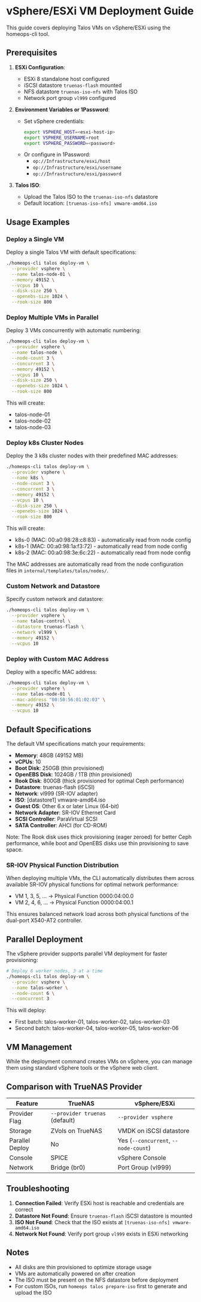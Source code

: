 # vSphere/ESXi VM Deployment Guide

This guide covers deploying Talos VMs on vSphere/ESXi using the homeops-cli tool.

## Prerequisites

1. **ESXi Configuration**:
   - ESXi 8 standalone host configured
   - iSCSI datastore `truenas-flash` mounted
   - NFS datastore `truenas-iso-nfs` with Talos ISO
   - Network port group `vl999` configured

2. **Environment Variables or 1Password**:
   - Set vSphere credentials:
     ```bash
     export VSPHERE_HOST=<esxi-host-ip>
     export VSPHERE_USERNAME=root
     export VSPHERE_PASSWORD=<password>
     ```
   - Or configure in 1Password:
     - `op://Infrastructure/esxi/host`
     - `op://Infrastructure/esxi/username`
     - `op://Infrastructure/esxi/password`

3. **Talos ISO**:
   - Upload the Talos ISO to the `truenas-iso-nfs` datastore
   - Default location: `[truenas-iso-nfs] vmware-amd64.iso`

## Usage Examples

### Deploy a Single VM

Deploy a single Talos VM with default specifications:

```bash
./homeops-cli talos deploy-vm \
  --provider vsphere \
  --name talos-node-01 \
  --memory 49152 \
  --vcpus 10 \
  --disk-size 250 \
  --openebs-size 1024 \
  --rook-size 800
```

### Deploy Multiple VMs in Parallel

Deploy 3 VMs concurrently with automatic numbering:

```bash
./homeops-cli talos deploy-vm \
  --provider vsphere \
  --name talos-node \
  --node-count 3 \
  --concurrent 3 \
  --memory 49152 \
  --vcpus 10 \
  --disk-size 250 \
  --openebs-size 1024 \
  --rook-size 800
```

This will create:
- talos-node-01
- talos-node-02
- talos-node-03

### Deploy k8s Cluster Nodes

Deploy the 3 k8s cluster nodes with their predefined MAC addresses:

```bash
./homeops-cli talos deploy-vm \
  --provider vsphere \
  --name k8s \
  --node-count 3 \
  --concurrent 3 \
  --memory 49152 \
  --vcpus 10 \
  --disk-size 250 \
  --openebs-size 1024 \
  --rook-size 800
```

This will create:
- k8s-0 (MAC: 00:a0:98:28:c8:83) - automatically read from node config
- k8s-1 (MAC: 00:a0:98:1a:f3:72) - automatically read from node config
- k8s-2 (MAC: 00:a0:98:3e:6c:22) - automatically read from node config

The MAC addresses are automatically read from the node configuration files in `internal/templates/talos/nodes/`.

### Custom Network and Datastore

Specify custom network and datastore:

```bash
./homeops-cli talos deploy-vm \
  --provider vsphere \
  --name talos-control \
  --datastore truenas-flash \
  --network vl999 \
  --memory 49152 \
  --vcpus 10
```

### Deploy with Custom MAC Address

Deploy with a specific MAC address:

```bash
./homeops-cli talos deploy-vm \
  --provider vsphere \
  --name talos-node-01 \
  --mac-address "00:50:56:01:02:03" \
  --memory 49152 \
  --vcpus 10
```

## Default Specifications

The default VM specifications match your requirements:
- **Memory**: 48GB (49152 MB)
- **vCPUs**: 10
- **Boot Disk**: 250GB (thin provisioned)
- **OpenEBS Disk**: 1024GB / 1TB (thin provisioned)
- **Rook Disk**: 800GB (thick provisioned for optimal Ceph performance)
- **Datastore**: truenas-flash (iSCSI)
- **Network**: vl999 (SR-IOV adapter)
- **ISO**: [datastore1] vmware-amd64.iso
- **Guest OS**: Other 6.x or later Linux (64-bit)
- **Network Adapter**: SR-IOV Ethernet Card
- **SCSI Controller**: ParaVirtual SCSI
- **SATA Controller**: AHCI (for CD-ROM)

Note: The Rook disk uses thick provisioning (eager zeroed) for better Ceph performance, while boot and OpenEBS disks use thin provisioning to save space.

### SR-IOV Physical Function Distribution

When deploying multiple VMs, the CLI automatically distributes them across available SR-IOV physical functions for optimal network performance:
- VM 1, 3, 5, ... → Physical Function 0000:04:00.0
- VM 2, 4, 6, ... → Physical Function 0000:04:00.1

This ensures balanced network load across both physical functions of the dual-port X540-AT2 controller.

## Parallel Deployment

The vSphere provider supports parallel VM deployment for faster provisioning:

```bash
# Deploy 6 worker nodes, 3 at a time
./homeops-cli talos deploy-vm \
  --provider vsphere \
  --name talos-worker \
  --node-count 6 \
  --concurrent 3
```

This will deploy:
- First batch: talos-worker-01, talos-worker-02, talos-worker-03
- Second batch: talos-worker-04, talos-worker-05, talos-worker-06

## VM Management

While the deployment command creates VMs on vSphere, you can manage them using standard vSphere tools or the vSphere web client.

## Comparison with TrueNAS Provider

| Feature | TrueNAS | vSphere/ESXi |
|---------|---------|--------------|
| Provider Flag | `--provider truenas` (default) | `--provider vsphere` |
| Storage | ZVols on TrueNAS | VMDK on iSCSI datastore |
| Parallel Deploy | No | Yes (`--concurrent`, `--node-count`) |
| Console | SPICE | vSphere Console |
| Network | Bridge (br0) | Port Group (vl999) |

## Troubleshooting

1. **Connection Failed**: Verify ESXi host is reachable and credentials are correct
2. **Datastore Not Found**: Ensure `truenas-flash` iSCSI datastore is mounted
3. **ISO Not Found**: Check that the ISO exists at `[truenas-iso-nfs] vmware-amd64.iso`
4. **Network Not Found**: Verify port group `vl999` exists in ESXi networking

## Notes

- All disks are thin provisioned to optimize storage usage
- VMs are automatically powered on after creation
- The ISO must be present on the NFS datastore before deployment
- For custom ISOs, run `homeops talos prepare-iso` first to generate and upload the ISO